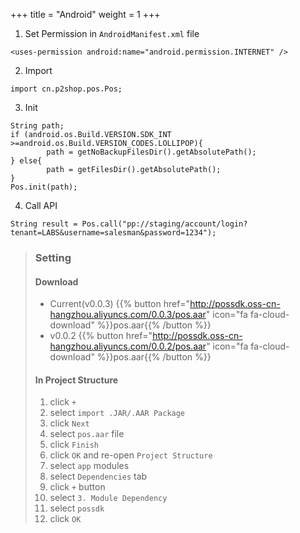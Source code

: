 +++
title = "Android"
weight = 1
+++

1. Set Permission in `AndroidManifest.xml` file
```
<uses-permission android:name="android.permission.INTERNET" />
```

2. Import
```
import cn.p2shop.pos.Pos;
```

3. Init 
```
String path;
if (android.os.Build.VERSION.SDK_INT >=android.os.Build.VERSION_CODES.LOLLIPOP){
        path = getNoBackupFilesDir().getAbsolutePath();
} else{
        path = getFilesDir().getAbsolutePath();
}
Pos.init(path);
```

4. Call API
```
String result = Pos.call("pp://staging/account/login?tenant=LABS&username=salesman&password=1234");
```

> ### Setting
>
> #### Download
>  - Current(v0.0.3)
>  {{% button href="http://possdk.oss-cn-hangzhou.aliyuncs.com/0.0.3/pos.aar" icon="fa fa-cloud-download" %}}pos.aar{{% /button %}}
>  - v0.0.2
>  {{% button href="http://possdk.oss-cn-hangzhou.aliyuncs.com/0.0.2/pos.aar" icon="fa fa-cloud-download" %}}pos.aar{{% /button %}}
>
> #### In Project Structure
> 
> 1. click `+` 
> 2. select `import .JAR/.AAR Package`
> 3. click `Next`
> 4. select `pos.aar` file
> 5. click `Finish`
> 6. click `OK` and re-open `Project Structure`
> 7. select `app` modules
> 8. select `Dependencies` tab
> 9. click `+` button
> 10. select `3. Module Dependency`
> 11. select `possdk`
> 12. click `OK`
